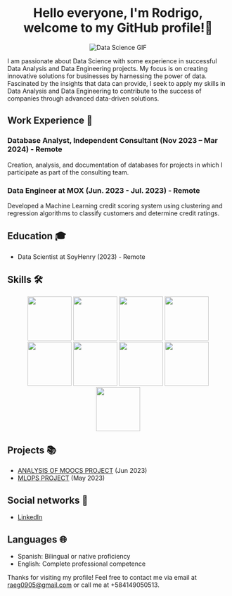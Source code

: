 <div align="center">

# Hello everyone, I'm Rodrigo, welcome to my GitHub profile!👋

</div>

<div align="center">

![Data Science GIF](https://media.giphy.com/media/GMp6XOxRv6FnBFjTdZ/giphy.gif)

</div>

I am passionate about Data Science with some experience in successful Data Analysis and Data Engineering projects. My focus is on creating innovative solutions for businesses by harnessing the power of data. Fascinated by the insights that data can provide, I seek to apply my skills in Data Analysis and Data Engineering to contribute to the success of companies through advanced data-driven solutions.

## Work Experience 🚀

### Database Analyst, Independent Consultant (Nov 2023 – Mar 2024) - Remote

Creation, analysis, and documentation of databases for projects in which I participate as part of the consulting team.

### Data Engineer at MOX (Jun. 2023 - Jul. 2023) - Remote

Developed a Machine Learning credit scoring system using clustering and regression algorithms to classify customers and determine credit ratings.

## Education 🎓

- Data Scientist at SoyHenry (2023) - Remote


## Skills 🛠️


<p align="center">
  <img src="https://drive.google.com/uc?export=view&id=1wLjqGXWKzhhfDAZcEhYQV9u4f1ZTuC7O" width="100" height="100">
  <img src="https://drive.google.com/uc?export=view&id=1zyxvWrXyAoaYn2_N2EPQtXpxFXsH9Ye2" width="100" height="100">
  <img src="https://drive.google.com/uc?export=view&id=1dswuIZ3xc5B5n7vwiqD9Q8n173lwN-kN" width="100" height="100">
  <img src="https://drive.google.com/file/d/1sln5jidjdeSF9EbOm7xZXj4JmGTtsQgt" width="100" height="100">
  <img src="https://drive.google.com/file/d/1PFY2bbRZRgSiCDRaATprQiCjQdwlxOJb" width="100" height="100">
  <img src="https://drive.google.com/uc?export=view&id=1D6bBNO1sYLyXkmKGaaBQLQpnv7hlXsKg" width="100" height="100">
  <img src="https://drive.google.com/uc?export=view&id=1YzJaIyLZ0w9_DXCLLoYPjYigy0YJIJRd" width="100" height="100">
  <img src="https://drive.google.com/uc?export=view&id=174kg92cH-1aiyCA3p1bS-cAcztKs9ctA" width="100" height="100">
  <img src="https://drive.google.com/uc?export=view&id=1OUYf8Ntr6gJQThtY_VI1MDISdIcIa4em" width="100" height="100">


## Projects 📚

- [ANALYSIS OF MOOCS PROJECT](https://github.com/DauntLessTKD/Data_Analyst_Individual_Project_2) (Jun 2023)
- [MLOPS PROJECT](https://github.com/DauntLessTKD/Movies-Recomendation-ML-Project) (May 2023)

## Social networks 🔗

- [LinkedIn](https://www.linkedin.com/in/rodrigo-escalona-7578a4233/)



## Languages 🌐

- Spanish: Bilingual or native proficiency
- English: Complete professional competence



Thanks for visiting my profile! Feel free to contact me via email at raeg0905@gmail.com or call me at +584149050513.
